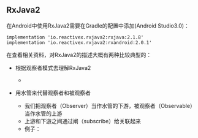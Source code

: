 ## RxJava2

在Android中使用RxJava2需要在Gradle的配置中添加(Android Studio3.0)：

	implementation 'io.reactivex.rxjava2:rxjava:2.1.8'
    implementation 'io.reactivex.rxjava2:rxandroid:2.0.1'

在查看相关资料，对RxJava2的描述大概有两种比较典型的：

* 根据观察者模式去理解RxJava2

	* 

* 用水管来代替观察者和被观察者

	* 我们把观察者（Observer）当作水管的下游，被观察者（Observable）当作水管的上游
	* 上游和下游之间通过闸（subscribe）给关联起来
	* 例子： 

